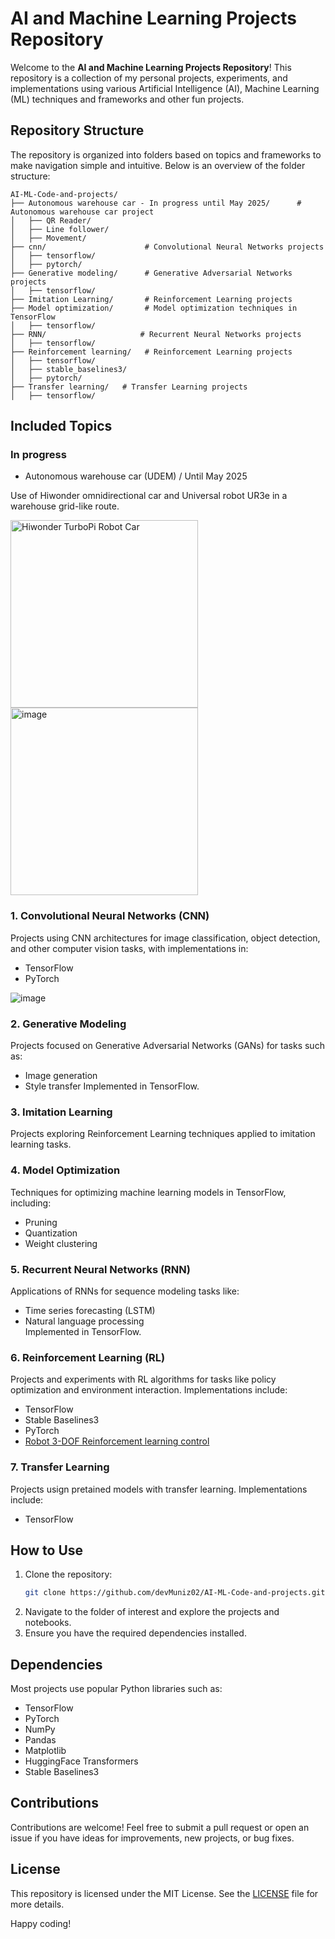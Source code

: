 # AI and Machine Learning Projects Repository

Welcome to the **AI and Machine Learning Projects Repository**! This repository is a collection of my personal projects, experiments, and implementations using various Artificial Intelligence (AI), Machine Learning (ML) techniques and frameworks and other fun projects.

## Repository Structure
The repository is organized into folders based on topics and frameworks to make navigation simple and intuitive. Below is an overview of the folder structure:

```
AI-ML-Code-and-projects/
├── Autonomous warehouse car - In progress until May 2025/      # Autonomous warehouse car project
│   ├── QR Reader/
│   ├── Line follower/
│   ├── Movement/
├── cnn/                      # Convolutional Neural Networks projects
│   ├── tensorflow/
│   ├── pytorch/
├── Generative modeling/      # Generative Adversarial Networks projects
│   ├── tensorflow/
├── Imitation Learning/       # Reinforcement Learning projects
├── Model optimization/       # Model optimization techniques in TensorFlow
│   ├── tensorflow/
├── RNN/                     # Recurrent Neural Networks projects
│   ├── tensorflow/
├── Reinforcement learning/   # Reinforcement Learning projects
│   ├── tensorflow/
│   ├── stable_baselines3/
│   ├── pytorch/
├── Transfer learning/   # Transfer Learning projects
│   ├── tensorflow/
```

## Included Topics

### **In progress**
- Autonomous warehouse car (UDEM) / Until May 2025

Use of Hiwonder omnidirectional car and Universal robot UR3e in a warehouse grid-like route.

<img src="https://www.hiwonder.com/cdn/shop/products/1_6e85e9c0-9159-4cbf-a56e-1bfedd29c624.jpg?v=1675655593" alt="Hiwonder TurboPi Robot Car" width="300"> <img src="https://github.com/user-attachments/assets/0564c594-d1a3-4e21-8262-5e8d54ea3cb6" alt="image" width="300">


### 1. **Convolutional Neural Networks (CNN)**
Projects using CNN architectures for image classification, object detection, and other computer vision tasks, with implementations in:
- TensorFlow
- PyTorch

![image](https://github.com/user-attachments/assets/8e872fe0-2a87-4034-96be-560d364944cd)


### 2. **Generative Modeling**
Projects focused on Generative Adversarial Networks (GANs) for tasks such as:
- Image generation
- Style transfer
Implemented in TensorFlow.

### 3. **Imitation Learning**
Projects exploring Reinforcement Learning techniques applied to imitation learning tasks.

### 4. **Model Optimization**
Techniques for optimizing machine learning models in TensorFlow, including:
- Pruning
- Quantization
- Weight clustering

### 5. **Recurrent Neural Networks (RNN)**
Applications of RNNs for sequence modeling tasks like:
- Time series forecasting (LSTM)
- Natural language processing  
Implemented in TensorFlow.

### 6. **Reinforcement Learning (RL)**
Projects and experiments with RL algorithms for tasks like policy optimization and environment interaction. Implementations include:
- TensorFlow
- Stable Baselines3
- PyTorch
- [Robot 3-DOF Reinforcement learning control](https://github.com/devMuniz02/Robot-3-DOF-Reinforcement-learning-control/)

### 7. **Transfer Learning**
Projects usign pretained models with transfer learning. Implementations include:
- TensorFlow

## How to Use
1. Clone the repository:
   ```bash
   git clone https://github.com/devMuniz02/AI-ML-Code-and-projects.git
   ```
2. Navigate to the folder of interest and explore the projects and notebooks.
3. Ensure you have the required dependencies installed.

## Dependencies
Most projects use popular Python libraries such as:
- TensorFlow
- PyTorch
- NumPy
- Pandas
- Matplotlib
- HuggingFace Transformers
- Stable Baselines3

## Contributions
Contributions are welcome! Feel free to submit a pull request or open an issue if you have ideas for improvements, new projects, or bug fixes.

## License
This repository is licensed under the MIT License. See the [LICENSE](LICENSE) file for more details.

Happy coding!

